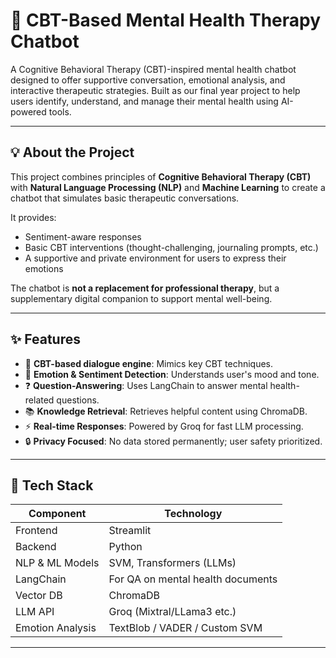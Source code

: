 # 🧠 CBT-Based Mental Health Therapy Chatbot

A Cognitive Behavioral Therapy (CBT)-inspired mental health chatbot designed to offer supportive conversation, emotional analysis, and interactive therapeutic strategies. Built as our final year project to help users identify, understand, and manage their mental health using AI-powered tools.

---


## 💡 About the Project

This project combines principles of **Cognitive Behavioral Therapy (CBT)** with **Natural Language Processing (NLP)** and **Machine Learning** to create a chatbot that simulates basic therapeutic conversations.

It provides:
- Sentiment-aware responses
- Basic CBT interventions (thought-challenging, journaling prompts, etc.)
- A supportive and private environment for users to express their emotions

The chatbot is **not a replacement for professional therapy**, but a supplementary digital companion to support mental well-being.

---

## ✨ Features

- 🧠 **CBT-based dialogue engine**: Mimics key CBT techniques.
- 💬 **Emotion & Sentiment Detection**: Understands user's mood and tone.
- ❓ **Question-Answering**: Uses LangChain to answer mental health-related questions.
- 📚 **Knowledge Retrieval**: Retrieves helpful content using ChromaDB.
- ⚡ **Real-time Responses**: Powered by Groq for fast LLM processing.
- 🔒 **Privacy Focused**: No data stored permanently; user safety prioritized.

---

## 🔧 Tech Stack

| Component            | Technology                         |
|---------------------|-------------------------------------|
| Frontend            | Streamlit                           |
| Backend             | Python                              |
| NLP & ML Models     | SVM, Transformers (LLMs)            |
| LangChain           | For QA on mental health documents   |
| Vector DB           | ChromaDB                            |
| LLM API             | Groq (Mixtral/LLama3 etc.)          |
| Emotion Analysis    | TextBlob / VADER / Custom SVM       |

---

